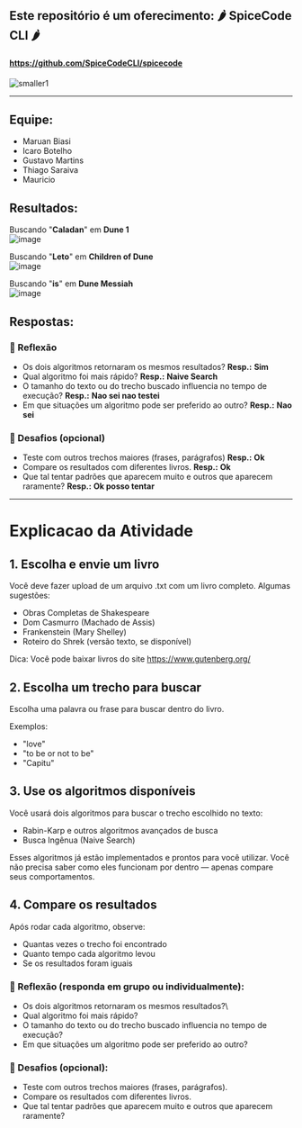 ## Este repositório é um oferecimento: 🌶️ SpiceCode CLI 🌶️
#### https://github.com/SpiceCodeCLI/spicecode
![smaller1](https://github.com/user-attachments/assets/c591fc98-4099-4e11-909a-4b1798698252)

----------

## Equipe:
- Maruan Biasi
- Icaro Botelho
- Gustavo Martins
- Thiago Saraiva
- Mauricio



## Resultados:
Buscando "**Caladan**" em **Dune 1**   
![image](https://github.com/user-attachments/assets/8ee428ca-54b4-4cb9-81dc-54167d7356d8)    

Buscando "**Leto**" em **Children of Dune**    
![image](https://github.com/user-attachments/assets/460da910-e45b-45d0-89af-749d9808d842)     

Buscando "**is**" em **Dune Messiah**     
![image](https://github.com/user-attachments/assets/0b1646f6-92fd-4837-a563-794da6131173)     



## Respostas:

### 🧩 Reflexão
- Os dois algoritmos retornaram os mesmos resultados? **Resp.:** **Sim**
- Qual algoritmo foi mais rápido? **Resp.:** **Naive Search**
- O tamanho do texto ou do trecho buscado influencia no tempo de execução? **Resp.:** **Nao sei nao testei**
- Em que situações um algoritmo pode ser preferido ao outro? **Resp.:** **Nao sei**


### 🚀 Desafios (opcional)
- Teste com outros trechos maiores (frases, parágrafos) **Resp.:** **Ok**
- Compare os resultados com diferentes livros. **Resp.:** **Ok**
- Que tal tentar padrões que aparecem muito e outros que aparecem raramente? **Resp.:** **Ok posso tentar**



-----

# Explicacao da Atividade

## 1. Escolha e envie um livro
Você deve fazer upload de um arquivo .txt com um livro completo. Algumas sugestões:

- Obras Completas de Shakespeare
- Dom Casmurro (Machado de Assis)
- Frankenstein (Mary Shelley)
- Roteiro do Shrek (versão texto, se disponível)

Dica: Você pode baixar livros do site https://www.gutenberg.org/

## 2. Escolha um trecho para buscar
Escolha uma palavra ou frase para buscar dentro do livro.

Exemplos:
- "love"
- "to be or not to be"
- "Capitu"

## 3. Use os algoritmos disponíveis
Você usará dois algoritmos para buscar o trecho escolhido no texto:
- Rabin-Karp e outros algoritmos avançados de busca
- Busca Ingênua (Naive Search)

Esses algoritmos já estão implementados e prontos para você utilizar. Você não precisa saber como eles funcionam por dentro — apenas compare seus comportamentos.

## 4. Compare os resultados
Após rodar cada algoritmo, observe:
- Quantas vezes o trecho foi encontrado
- Quanto tempo cada algoritmo levou
- Se os resultados foram iguais

### 🧩 Reflexão (responda em grupo ou individualmente):
- Os dois algoritmos retornaram os mesmos resultados?\
- Qual algoritmo foi mais rápido?
- O tamanho do texto ou do trecho buscado influencia no tempo de execução?
- Em que situações um algoritmo pode ser preferido ao outro?

### 🚀 Desafios (opcional):
- Teste com outros trechos maiores (frases, parágrafos).
- Compare os resultados com diferentes livros.
- Que tal tentar padrões que aparecem muito e outros que aparecem raramente?
